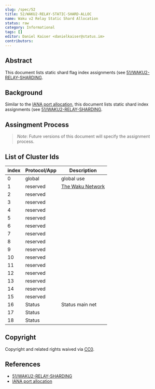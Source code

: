 ```yaml
---
slug: /spec/52
title: 52/WAKU2-RELAY-STATIC-SHARD-ALLOC
name: Waku v2 Relay Static Shard Allocation
status: raw
category: Informational
tags: []
editor: Daniel Kaiser <danielkaiser@status.im>
contributors:
---
```


## Abstract

This document lists static shard flag index assignments (see [51/WAKU2-RELAY-SHARDING](/spec/51/).

## Background

Similar to the [IANA port allocation](https://www.iana.org/assignments/service-names-port-numbers/service-names-port-numbers.xhtml),
this document lists static shard index assignments (see [51/WAKU2-RELAY-SHARDING](/spec/51/).

## Assingment Process

> *Note*: Future versions of this document will specify the assignment process.

## List of Cluster Ids

|    index | Protocol/App | Description                         |
|    ---   | ---          | ---                                 |
|      0   |   global     | global use                          |
|      1   |   reserved   | [The Waku Network](https://rfc.vac.dev/spec/64/#network-shards)                                     |
|      2   |   reserved   |                                     |
|      3   |   reserved   |                                     |
|      4   |   reserved   |                                     |
|      5   |   reserved   |                                     |
|      6   |   reserved   |                                     |
|      7   |   reserved   |                                     |
|      8   |   reserved   |                                     |
|      9   |   reserved   |                                     |
|     10   |   reserved   |                                     |
|     11   |   reserved   |                                     |
|     12   |   reserved   |                                     |
|     13   |   reserved   |                                     |
|     14   |   reserved   |                                     |
|     15   |   reserved   |                                     |
|     16   |   Status     |  Status main net                    |
|     17   |   Status     |                                     |
|     18   |   Status     |                                     |


## Copyright

Copyright and related rights waived via [CC0](https://creativecommons.org/publicdomain/zero/1.0/).

## References

* [51/WAKU2-RELAY-SHARDING](/spec/51/)
* [IANA port allocation](https://www.iana.org/assignments/service-names-port-numbers/service-names-port-numbers.xhtml)

